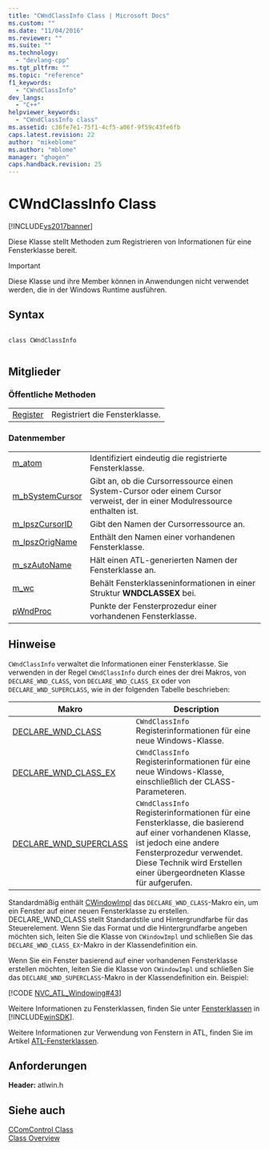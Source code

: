 ```yaml
---
title: "CWndClassInfo Class | Microsoft Docs"
ms.custom: ""
ms.date: "11/04/2016"
ms.reviewer: ""
ms.suite: ""
ms.technology: 
  - "devlang-cpp"
ms.tgt_pltfrm: ""
ms.topic: "reference"
f1_keywords: 
  - "CWndClassInfo"
dev_langs: 
  - "C++"
helpviewer_keywords: 
  - "CWndClassInfo class"
ms.assetid: c36fe7e1-75f1-4cf5-a06f-9f59c43fe6fb
caps.latest.revision: 22
author: "mikeblome"
ms.author: "mblome"
manager: "ghogen"
caps.handback.revision: 25
---
```

# CWndClassInfo Class
[!INCLUDE[vs2017banner](../../assembler/inline/includes/vs2017banner.md)]

Diese Klasse stellt Methoden zum Registrieren von Informationen für eine Fensterklasse bereit.  
  
> [!IMPORTANT]
>  Diese Klasse und ihre Member können in Anwendungen nicht verwendet werden, die in der Windows Runtime ausführen.  
  
## Syntax  
  
```  
  
class CWndClassInfo  
  
```  
  
## Mitglieder  
  
### Öffentliche Methoden  
  
|||  
|-|-|  
|[Register](../Topic/CWndClassInfo::Register.md)|Registriert die Fensterklasse.|  
  
### Datenmember  
  
|||  
|-|-|  
|[m\_atom](../Topic/CWndClassInfo::m_atom.md)|Identifiziert eindeutig die registrierte Fensterklasse.|  
|[m\_bSystemCursor](../Topic/CWndClassInfo::m_bSystemCursor.md)|Gibt an, ob die Cursorressource einen System\-Cursor oder einem Cursor verweist, der in einer Modulressource enthalten ist.|  
|[m\_lpszCursorID](../Topic/CWndClassInfo::m_lpszCursorID.md)|Gibt den Namen der Cursorressource an.|  
|[m\_lpszOrigName](../Topic/CWndClassInfo::m_lpszOrigName.md)|Enthält den Namen einer vorhandenen Fensterklasse.|  
|[m\_szAutoName](../Topic/CWndClassInfo::m_szAutoName.md)|Hält einen ATL\-generierten Namen der Fensterklasse an.|  
|[m\_wc](../Topic/CWndClassInfo::m_wc.md)|Behält Fensterklasseninformationen in einer Struktur **WNDCLASSEX** bei.|  
|[pWndProc](../Topic/CWndClassInfo::pWndProc.md)|Punkte der Fensterprozedur einer vorhandenen Fensterklasse.|  
  
## Hinweise  
 `CWndClassInfo` verwaltet die Informationen einer Fensterklasse.  Sie verwenden in der Regel `CWndClassInfo` durch eines der drei Makros, von `DECLARE_WND_CLASS`, von `DECLARE_WND_CLASS_EX` oder von `DECLARE_WND_SUPERCLASS`, wie in der folgenden Tabelle beschrieben:  
  
|Makro|Description|  
|-----------|-----------------|  
|[DECLARE\_WND\_CLASS](../Topic/DECLARE_WND_CLASS.md)|`CWndClassInfo` Registerinformationen für eine neue Windows\-Klasse.|  
|[DECLARE\_WND\_CLASS\_EX](../Topic/DECLARE_WND_CLASS_EX.md)|`CWndClassInfo` Registerinformationen für eine neue Windows\-Klasse, einschließlich der CLASS\-Parameteren.|  
|[DECLARE\_WND\_SUPERCLASS](../Topic/DECLARE_WND_SUPERCLASS.md)|`CWndClassInfo` Registerinformationen für eine Fensterklasse, die basierend auf einer vorhandenen Klasse, ist jedoch eine andere Fensterprozedur verwendet.  Diese Technik wird Erstellen einer übergeordneten Klasse für aufgerufen.|  
  
 Standardmäßig enthält [CWindowImpl](../../atl/reference/cwindowimpl-class.md) das `DECLARE_WND_CLASS`\-Makro ein, um ein Fenster auf einer neuen Fensterklasse zu erstellen.  DECLARE\_WND\_CLASS stellt Standardstile und Hintergrundfarbe für das Steuerelement.  Wenn Sie das Format und die Hintergrundfarbe angeben möchten sich, leiten Sie die Klasse von `CWindowImpl` und schließen Sie das `DECLARE_WND_CLASS_EX`\-Makro in der Klassendefinition ein.  
  
 Wenn Sie ein Fenster basierend auf einer vorhandenen Fensterklasse erstellen möchten, leiten Sie die Klasse von `CWindowImpl` und schließen Sie das `DECLARE_WND_SUPERCLASS`\-Makro in der Klassendefinition ein.  Beispiel:  
  
 [!CODE [NVC_ATL_Windowing#43](../CodeSnippet/VS_Snippets_Cpp/NVC_ATL_Windowing#43)]  
  
 Weitere Informationen zu Fensterklassen, finden Sie unter [Fensterklassen](http://msdn.microsoft.com/library/windows/desktop/ms632596) in [!INCLUDE[winSDK](../../atl/includes/winsdk_md.md)].  
  
 Weitere Informationen zur Verwendung von Fenstern in ATL, finden Sie im Artikel [ATL\-Fensterklassen](../../atl/atl-window-classes.md).  
  
## Anforderungen  
 **Header:**  atlwin.h  
  
## Siehe auch  
 [CComControl Class](../../atl/reference/ccomcontrol-class.md)   
 [Class Overview](../../atl/atl-class-overview.md)